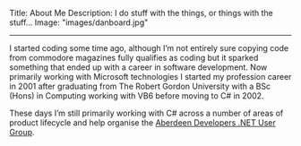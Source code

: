 Title: About Me
Description: I do stuff with the things, or things with the stuff...
Image: "images/danboard.jpg"

---

I started coding some time ago, although I’m not entirely sure copying code from commodore magazines fully qualifies as coding but it sparked something that ended up with a career in software development. Now primarily working with Microsoft technologies I started my profession career in 2001 after graduating from The Robert Gordon University with a BSc (Hons) in Computing working with VB6 before moving to C# in 2002.

These days I’m still primarily working with C# across a number of areas of product lifecycle and help organise the [Aberdeen Developers .NET User Group](http://www.aberdeendevelopers.co.uk/).
